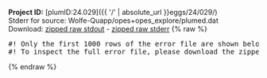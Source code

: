 **Project ID:** [plumID:24.029]({{ '/' | absolute_url }}eggs/24/029/)  
Stderr for source:  Wolfe-Quapp/opes+opes_explore/plumed.dat   
Download: [zipped raw stdout](plumed.dat.plumed_master.stdout.txt.zip) - [zipped raw stderr](plumed.dat.plumed_master.stderr.txt.zip) 
{% raw %}
<pre>
#! Only the first 1000 rows of the error file are shown below
#! To inspect the full error file, please download the zipped raw stderr file above
</pre>
{% endraw %}
